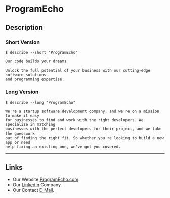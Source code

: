 # ProgramEcho

## Description

### Short Version

```console
$ describe --short "ProgramEcho"

Our code builds your dreams

Unlock the full potential of your business with our cutting-edge software solutions
and programming expertise.

```

### Long Version

```console
$ describe --long "ProgramEcho"

We're a startup software development company, and we're on a mission to make it easy
for businesses to find and work with the right developers. We specialize in matching
businesses with the perfect developers for their project, and we take the guesswork 
out of finding the right fit. So whether you're looking to build a new app or need 
help fixing an existing one, we've got you covered.

```

<hr>

## Links

* Our Website [ProgramEcho.com](https://ProgramEcho.com/).
* Our [LinkedIn](https://www.linkedin.com/company/programecho/) Company.
* Our Contact [E-Mail](mailto:programecho@outlook.com).